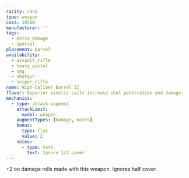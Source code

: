 ```yaml
---
rarity: rare
type: weapon
cost: 19500
manufacturer: ''
tags:
  - extra_damage
  - special
placement: barrel
availability:
  - assault_rifle
  - heavy_pistol
  - smg
  - shotgun
  - sniper_rifle
name: High-Caliber Barrel II
flavor: Superior kinetic coils increase shot penetration and damage.
mechanics:
  - type: attack-augment
    attackLimit:
      model: weapon
    augmentTypes: [damage, notes]
    bonus:
      type: flat
      value: 2
    notes:
      - type: text
        text: Ignore 1/2 cover
---
```

+2 on damage rolls made with this weapon. Ignores half cover.
